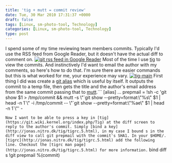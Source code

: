 ```yaml
---
title: 'tig + mutt = commit review'
date: Tue, 30 Mar 2010 17:31:37 +0000
draft: false
tags: [Linux, sm-photo-tool, Technology]
categories: [Linux, sm-photo-tool, Technology]
type: post
---
```


I spend some of my time reviewing team members commits. Typically I'd use the RSS feed from Google Reader, but it doesn't have the actual diff to comment on. [![](http://zeusville.files.wordpress.com/2010/03/greader-review1.png "git rss feed in Google Reader")](http://zeusville.files.wordpress.com/2010/03/greader-review1.png) Most of the time I use [tig](https://git.wiki.kernel.org/index.php/Tig) to view the commits. And instinctively I'd want to email the author with my comments, so here's how to do that. I'm sure there are easier commands but this is what worked for me, your experience may vary. [![](http://zeusville.files.wordpress.com/2010/03/tig-main.png "tig-main")](http://zeusville.files.wordpress.com/2010/03/tig-main.png) First thing I did was create a [git alias](https://git.wiki.kernel.org/index.php/Aliases) which is useful by itself. It outputs the commit to a temp file, then gets the title and the author's email address from the same commit passing that to [mutt](http://www.mutt.org/).```
\[alias\]
    ...
    prepmail = !sh -c 'git show $1 > /tmp/commit && mutt -s \\"\`git show --pretty=format:\\"%s\\" $1 | head -n 1\`\\" -i /tmp/commit -- \\"\`git show --pretty=format:\\"%ae\\" $1 | head -n 1\`\\"' -

```Now I want to be able to press a key in [tig](https://git.wiki.kernel.org/index.php/Tig) at the diff screen to reply to the author's commit. Simply [bind a key](http://jonas.nitro.dk/tig/tigrc.5.html), in my case I bound s in the diff view to call git prepmail with the commit's SHA1. In your $HOME/.[tigrc](http://jonas.nitro.dk/tig/tigrc.5.html) add the following line. Checkout the [tigrc man page](http://jonas.nitro.dk/tig/tigrc.5.html) for more information.```
bind diff s !git prepmail %(commit)

```Now in the diff view press 's' and tig will launch mutt with the appropriate information. [![](http://zeusville.files.wordpress.com/2010/03/tig-default2.png "tig-default")](http://zeusville.files.wordpress.com/2010/03/tig-default2.png) The email shows up first: [![](http://zeusville.files.wordpress.com/2010/03/tig-email.png "tig-email")](http://zeusville.files.wordpress.com/2010/03/tig-email.png) Followed by the email's subject, notice it matches the commit's message. [![](http://zeusville.files.wordpress.com/2010/03/tig-subject.png "tig-subject")](http://zeusville.files.wordpress.com/2010/03/tig-subject.png) And finally, the diff as an email body allowing you to comment on the changes to the author. [![](http://zeusville.files.wordpress.com/2010/03/tig-body.png "tig-body")](http://zeusville.files.wordpress.com/2010/03/tig-body.png) So a simple git alias in $HOME/.gitconfig, a key binding for $HOME/.tigrc, and you can now review commits using [tig](https://git.wiki.kernel.org/index.php/Tig). Enjoy!